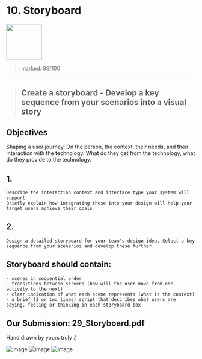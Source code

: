 # 10. Storyboard
[<img src="https://user-images.githubusercontent.com/79627254/226060873-16d4a78c-0ec2-4ade-8389-a52bafcd9e62.png" width="95"/>](#)
> marked: 99/100
---

> ## Create a storyboard - Develop a key sequence from your scenarios into a visual story

## Objectives 
Shaping a user journey.
On the person, the context, their needs, and their interaction with the technology. 
What do they get from the technology, what do they provide to the technology.

## 1.
    Describe the interaction context and interface type your system will support
    Briefly explain how integrating these into your design will help your target users achieve their goals

## 2.
    Design a detailed storyboard for your team's design idea. Select a key sequence from your scenarios and develop these further.

## Storyboard should contain:
    - scenes in sequential order
    - transitions between screens (how will the user move from one activity to the next)
    - clear indication of what each scene represents (what is the context)
    - a brief (1 or two lines) script that describes what users are saying, feeling or thinking in each storyboard box



## Our Submission: 29_Storyboard.pdf 

Hand drawn by yours truly :) 

![image](https://user-images.githubusercontent.com/79627254/225861080-33aede61-cd13-477f-ab95-0ab6d28ea347.png)
![image](https://user-images.githubusercontent.com/79627254/225861259-5c0ec927-b42a-4a35-826a-9e0e6ce48081.png)
![image](https://user-images.githubusercontent.com/79627254/225861382-3fba23f7-6d1d-48f9-ae95-cc1daee0bdf8.png)

